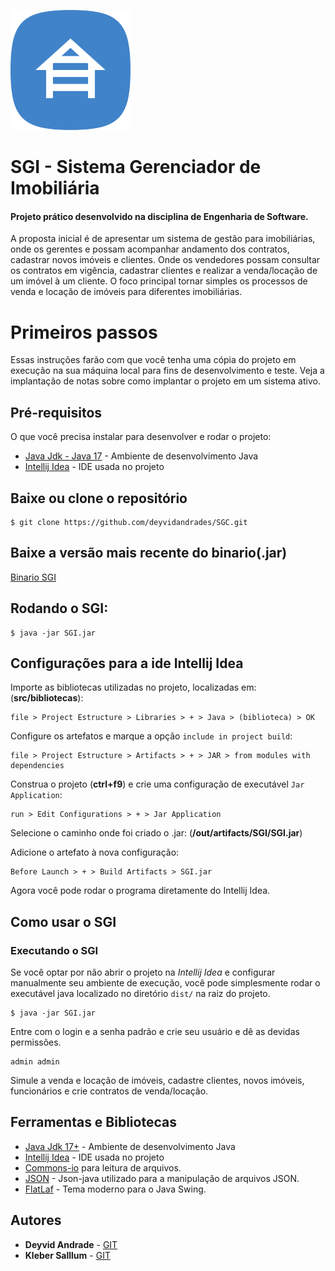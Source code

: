 ![SGI](https://github.com/deyvidandrades/SGI/blob/master/src/views/imagens/icon-192.png)

# SGI - Sistema Gerenciador de Imobiliária

#### Projeto prático desenvolvido na disciplina de Engenharia de Software.

A proposta inicial é de apresentar um sistema de gestão para imobiliárias, onde os gerentes e possam acompanhar
andamento dos contratos, cadastrar novos imóveis e clientes. Onde os vendedores possam consultar os contratos em
vigência, cadastrar clientes e realizar a venda/locação de um imóvel à um cliente. O foco principal tornar simples os
processos de venda e locação de imóveis para diferentes imobiliárias.

# Primeiros passos

Essas instruções farão com que você tenha uma cópia do projeto em execução na sua máquina local para fins de
desenvolvimento e teste. Veja a implantação de notas sobre como implantar o projeto em um sistema ativo.

## Pré-requisitos

O que você precisa instalar para desenvolver e rodar o projeto:

* [Java Jdk - Java 17](https://www.oracle.com/technetwork/pt/java/javase/downloads/jdk8-downloads-2133151.html) -
  Ambiente de desenvolvimento Java
* [Intellij Idea](https://www.jetbrains.com/idea/download/) - IDE usada no projeto

## Baixe ou clone o repositório

```
$ git clone https://github.com/deyvidandrades/SGC.git
```

## Baixe a versão mais recente do binario(.jar)
[Binario SGI](https://github.com/deyvidandrades/SGI/releases/latest)

## Rodando o SGI:

```
$ java -jar SGI.jar
```

## Configurações para a ide Intellij Idea

Importe as bibliotecas utilizadas no projeto, localizadas em: (**src/bibliotecas**):

```
file > Project Estructure > Libraries > + > Java > (biblioteca) > OK
```

Configure os artefatos e marque a opção `include in project build`:

```
file > Project Estructure > Artifacts > + > JAR > from modules with dependencies
```

Construa o projeto (**ctrl+f9**) e crie uma configuração de executável `Jar Application`:

```
run > Edit Configurations > + > Jar Application
```

Selecione o caminho onde foi criado o .jar: (**/out/artifacts/SGI/SGI.jar**)

Adicione o artefato à nova configuração:

```
Before Launch > + > Build Artifacts > SGI.jar
```

Agora você pode rodar o programa diretamente do Intellij Idea.

## Como usar o SGI

### Executando o SGI

Se você optar por não abrir o projeto na *Intellij Idea*  e configurar manualmente seu ambiente de execução, você pode
simplesmente rodar o executável java localizado no diretório `dist/` na raiz do projeto.

```
$ java -jar SGI.jar
```

Entre com o login e a senha padrão e crie seu usuário e dê as devidas permissões.

```
admin admin
```

Simule a venda e locação de imóveis, cadastre clientes, novos imóveis, funcionários e crie contratos de venda/locação.

## Ferramentas e Bibliotecas

* [Java Jdk 17+](https://www.oracle.com/technetwork/pt/java/javase/downloads/jdk8-downloads-2133151.html) - Ambiente de
  desenvolvimento Java
* [Intellij Idea](https://www.jetbrains.com/idea/download/) - IDE usada no projeto
* [Commons-io](https://mvnrepository.com/artifact/commons-io/commons-io) para leitura de arquivos.
* [JSON](https://mvnrepository.com/artifact/org.json/json) - Json-java utilizado para a manipulação de arquivos JSON.
* [FlatLaf](https://mvnrepository.com/artifact/com.formdev/flatlaf/3.1.1) - Tema moderno para o Java Swing.

## Autores

* **Deyvid Andrade** - [GIT](https://github.com/deyvidandrades)
* **Kleber Salllum** - [GIT](https://github.com/klebersalllum/)
